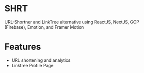# SHRT

URL-Shortner and LinkTree alternative using ReactJS, NextJS, GCP (Firebase), Emotion, and Framer Motion

# Features

- URL shortening and analytics
- Linktree Profile Page
